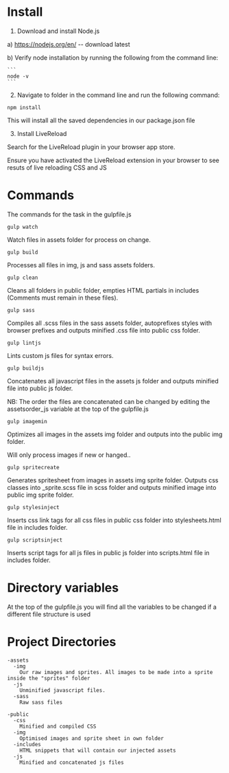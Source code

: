 # Install

1) Download and install Node.js

  a) https://nodejs.org/en/ -- download latest

  b) Verify node installation by running the following from the command line:

    ```
    node -v      
    ```

2) Navigate to folder in the command line and run the following command:

  ```
  npm install
  ```

  This will install all the saved dependencies in our package.json file

3) Install LiveReload

Search for the LiveReload plugin in your browser app store.

Ensure you have activated the LiveReload extension in your browser to see resuts of live reloading CSS and JS

# Commands

The commands for the task in the gulpfile.js

  ```
  gulp watch
  ```

  Watch files in assets folder for process on change.

  ```
  gulp build
  ```

  Processes all files in img, js and sass assets folders.

  ```
  gulp clean
  ```

  Cleans all folders in public folder, empties HTML partials in includes (Comments must remain in these files).

  ```
  gulp sass
  ```

  Compiles all .scss files in the sass assets folder, autoprefixes styles with browser prefixes and outputs minified .css file into public css folder.

  ```
  gulp lintjs
  ```

  Lints custom js files for syntax errors.

  ```
  gulp buildjs
  ```

  Concatenates all javascript files in the assets js folder and outputs minified file into public js folder.

  NB: The order the files are concatenated can be changed by editing the assetsorder_js variable at the top of the gulpfile.js

  ```
  gulp imagemin
  ```

  Optimizes all images in the assets img folder and outputs into the public img folder.

  Will only process images if new or hanged..

  ```
  gulp spritecreate
  ```

  Generates spritesheet from images in assets img sprite folder. Outputs css classes into _sprite.scss file in scss folder and outputs minified image into public img sprite folder.

  ```
  gulp stylesinject
  ```

  Inserts css link tags for all css files in public css folder into stylesheets.html file in includes folder.

  ```
  gulp scriptsinject
  ```

  Inserts script tags for all js files in public js folder into scripts.html file in includes folder.

# Directory variables

At the top of the gulpfile.js you will find all the variables to be changed if a different file structure is used

# Project Directories

```
-assets
  -img
    Our raw images and sprites. All images to be made into a sprite inside the "sprites" folder
  -js
    Unminified javascript files.
  -sass
    Raw sass files

-public
  -css
    Minified and compiled CSS
  -img
    Optimised images and sprite sheet in own folder
  -includes
    HTML snippets that will contain our injected assets
  -js
    Minified and concatenated js files
```
